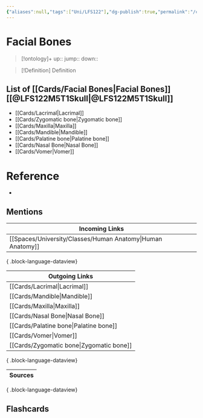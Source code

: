 ```yaml
---
{"aliases":null,"tags":["Uni/LFS122"],"dg-publish":true,"permalink":"/cards/facial-bones/","dgPassFrontmatter":true}
---
```


# Facial Bones

> [!ontology]+
> up:: 
> jump:: 
> down:: 

> [!Definition] Definition

## List of [[Cards/Facial Bones\|Facial Bones]] [[@LFS122M5T1Skull\|@LFS122M5T1Skull]]

- [[Cards/Lacrimal\|Lacrimal]]
- [[Cards/Zygomatic bone\|Zygomatic bone]]
- [[Cards/Maxilla\|Maxilla]]
- [[Cards/Mandible\|Mandible]]
- [[Cards/Palatine bone\|Palatine bone]]
- [[Cards/Nasal Bone\|Nasal Bone]]
- [[Cards/Vomer\|Vomer]]

# Reference

- 

## Mentions

| Incoming Links                                                |
| ------------------------------------------------------------- |
| [[Spaces/University/Classes/Human Anatomy\|Human Anatomy]] |

{ .block-language-dataview}

| Outgoing Links                              |
| ------------------------------------------- |
| [[Cards/Lacrimal\|Lacrimal]]             |
| [[Cards/Mandible\|Mandible]]             |
| [[Cards/Maxilla\|Maxilla]]               |
| [[Cards/Nasal Bone\|Nasal Bone]]         |
| [[Cards/Palatine bone\|Palatine bone]]   |
| [[Cards/Vomer\|Vomer]]                   |
| [[Cards/Zygomatic bone\|Zygomatic bone]] |

{ .block-language-dataview}

| Sources |
| ------- |

{ .block-language-dataview}

## Flashcards